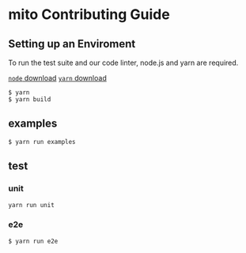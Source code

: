 # mito Contributing Guide

## Setting up an Enviroment
To run the test suite and our code linter, node.js and yarn are required.

[`node` download](https://nodejs.org/download)
[`yarn` download](https://yarnpkg.com/en/docs/install)

```
$ yarn
$ yarn build
```

## examples
```
$ yarn run examples
```

## test
### unit
```
yarn run unit
```

### e2e
```
$ yarn run e2e
```
